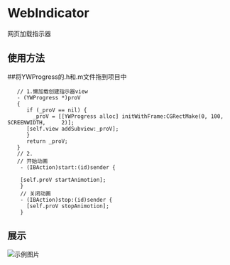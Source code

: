 # WebIndicator
网页加载指示器
## 使用方法

##将YWProgress的.h和.m文件拖到项目中
  
       // 1.懒加载创建指示器view
       - (YWProgress *)proV
       {
          if (_proV == nil) {
            _proV = [[YWProgress alloc] initWithFrame:CGRectMake(0, 100, SCREENWIDTH,     2)];
          [self.view addSubview:_proV];
          }
          return _proV;
       }
       // 2.
       // 开始动画
		- (IBAction)start:(id)sender {
    
    	[self.proV startAnimotion];
		}
		// 关闭动画
		- (IBAction)stop:(id)sender {
    	  [self.proV stopAnimotion];
		}

## 展示
![示例图片](https://git.oschina.net/Style_wyw/Style_ywImages/raw/master/images/indicator.gif?dir=0&filepath=images%2Findicator.gif&oid=474162241b5dba9b6dc552f5bab2046d77e8c69f&sha=6f44239605741e66d4cc87553afef0afd94bc567)
